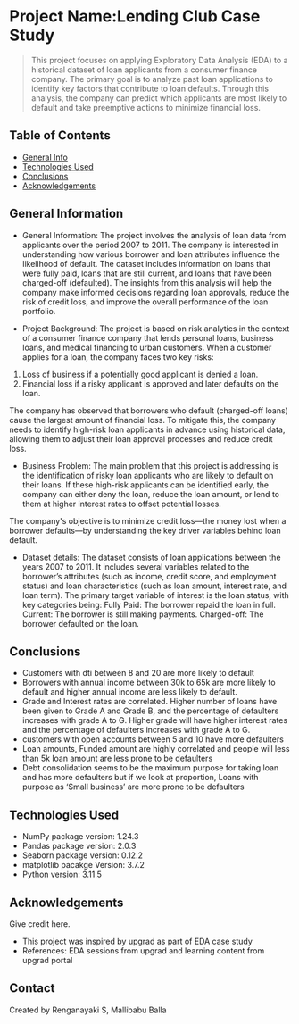 # Project Name:Lending Club Case Study
> This project focuses on applying Exploratory Data Analysis (EDA) to a historical dataset of loan applicants from a consumer finance company. The primary goal is to analyze past loan applications to identify key factors that contribute to loan defaults. Through this analysis, the company can predict which applicants are most likely to default and take preemptive actions to minimize financial loss.


## Table of Contents
* [General Info](#general-information)
* [Technologies Used](#technologies-used)
* [Conclusions](#conclusions)
* [Acknowledgements](#acknowledgements)

<!-- You can include any other section that is pertinent to your problem -->

## General Information
- General Information: The project involves the analysis of loan data from applicants over the period 2007 to 2011.
  The company is interested in understanding how various borrower and loan attributes influence the likelihood of default.
  The dataset includes information on loans that were fully paid, loans that are still current, and loans that have been charged-off (defaulted).
  The insights from this analysis will help the company make informed decisions regarding loan approvals, reduce the risk of credit loss, and improve the overall performance of the loan portfolio.

- Project Background:
The project is based on risk analytics in the context of a consumer finance company that lends personal loans, business loans, and medical financing to urban customers. When a customer applies for a loan, the company faces two key risks:
1. Loss of business if a potentially good applicant is denied a loan.
2. Financial loss if a risky applicant is approved and later defaults on the loan.

The company has observed that borrowers who default (charged-off loans) cause the largest amount of financial loss. To mitigate this, the company needs to identify high-risk loan applicants in advance using historical data, allowing them to adjust their loan approval processes and reduce credit loss.

- Business Problem:
The main problem that this project is addressing is the identification of risky loan applicants who are likely to default on their loans. If these high-risk applicants can be identified early, the company can either deny the loan, reduce the loan amount, or lend to them at higher interest rates to offset potential losses. 

The company's objective is to minimize credit loss—the money lost when a borrower defaults—by understanding the key driver variables behind loan default.

- Dataset details:
 The dataset consists of loan applications between the years 2007 to 2011.
 It includes several variables related to the borrower’s attributes (such as income, credit score, and employment status) and loan characteristics (such as loan amount, interest rate, and loan term).
 The primary target variable of interest is the loan status, with key categories being:
  Fully Paid: The borrower repaid the loan in full.
  Current: The borrower is still making payments.
  Charged-off: The borrower defaulted on the loan.

## Conclusions
- Customers with dti between 8 and 20 are more likely to default 
- Borrowers with annual income between 30k to 65k are more likely to default and higher annual income are less likely to default.
- Grade and Interest rates are correlated. Higher number of loans have been given to Grade A and Grade  B, and the percentage of defaulters increases with grade A to G. Higher grade will have higher interest rates and the percentage of defaulters increases with grade A to G. 
- customers with open accounts between 5 and 10 have more defaulters
- Loan amounts, Funded amount are highly correlated and people will less than 5k loan amount are less prone to be defaulters
- Debt consolidation seems to be the maximum purpose for taking loan and has more defaulters but if we look at proportion, Loans with purpose as ‘Small business’ are more prone to be defaulters

## Technologies Used
- NumPy package version: 1.24.3
- Pandas package version: 2.0.3
- Seaborn package version: 0.12.2
- matplotlib pacakge Version: 3.7.2
- Python version: 3.11.5

## Acknowledgements
Give credit here.
- This project was inspired by upgrad as part of EDA case study 
- References: EDA sessions from upgrad and learning content from upgrad portal

## Contact
Created by Renganayaki S, Mallibabu Balla
